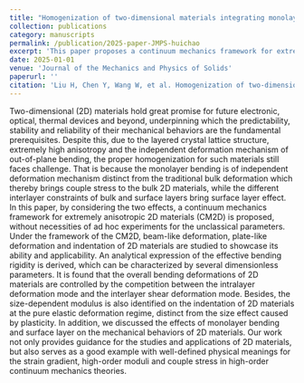 ```yaml
---
title: "Homogenization of two-dimensional materials integrating monolayer bending and surface layer effects"
collection: publications
category: manuscripts
permalink: /publication/2025-paper-JMPS-huichao
excerpt: 'This paper proposes a continuum mechanics framework for extremely anisotropic 2D materials (CM2D) by considering monolayer bending and surface layer effects.'
date: 2025-01-01
venue: 'Journal of the Mechanics and Physics of Solids'
paperurl: ''
citation: 'Liu H, Chen Y, Wang W, et al. Homogenization of two-dimensional materials integrating monolayer bending and surface layer effects[J]. Journal of the Mechanics and Physics of Solids, 2025, 194: 105911.'
---
```


Two-dimensional (2D) materials hold great promise for future electronic, optical, thermal devices and beyond, underpinning which the predictability, stability and reliability of their mechanical behaviors are the fundamental prerequisites. Despite this, due to the layered crystal lattice structure, extremely high anisotropy and the independent deformation mechanism of out-of-plane bending, the proper homogenization for such materials still faces challenge. That is because the monolayer bending is of independent deformation mechanism distinct from the traditional bulk deformation which thereby brings couple stress to the bulk 2D materials, while the different interlayer constraints of bulk and surface layers bring surface layer effect. In this paper, by considering the two effects, a continuum mechanics framework for extremely anisotropic 2D materials (CM2D) is proposed, without necessities of ad hoc experiments for the unclassical parameters. Under the framework of the CM2D, beam-like deformation, plate-like deformation and indentation of 2D materials are studied to showcase its ability and applicability. An analytical expression of the effective bending rigidity is derived, which can be characterized by several dimensionless parameters. It is found that the overall bending deformations of 2D materials are controlled by the competition between the intralayer deformation mode and the interlayer shear deformation mode. Besides, the size-dependent modulus is also identified on the indentation of 2D materials at the pure elastic deformation regime, distinct from the size effect caused by plasticity. In addition, we discussed the effects of monolayer bending and surface layer on the mechanical behaviors of 2D materials. Our work not only provides guidance for the studies and applications of 2D materials, but also serves as a good example with well-defined physical meanings for the strain gradient, high-order moduli and couple stress in high-order continuum mechanics theories.
